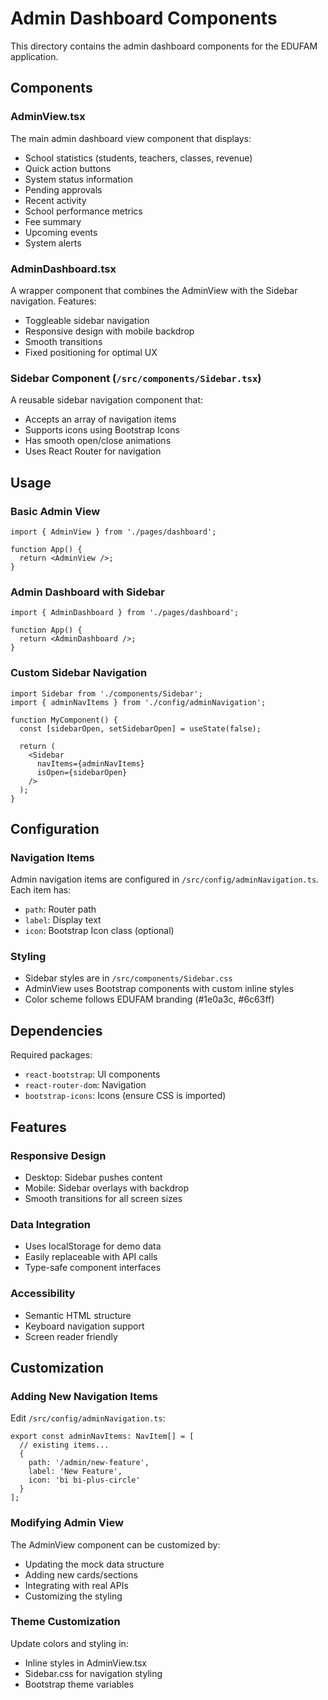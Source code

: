 # Admin Dashboard Components

This directory contains the admin dashboard components for the EDUFAM application.

## Components

### AdminView.tsx
The main admin dashboard view component that displays:
- School statistics (students, teachers, classes, revenue)
- Quick action buttons
- System status information
- Pending approvals
- Recent activity
- School performance metrics
- Fee summary
- Upcoming events
- System alerts

### AdminDashboard.tsx
A wrapper component that combines the AdminView with the Sidebar navigation. Features:
- Toggleable sidebar navigation
- Responsive design with mobile backdrop
- Smooth transitions
- Fixed positioning for optimal UX

### Sidebar Component (`/src/components/Sidebar.tsx`)
A reusable sidebar navigation component that:
- Accepts an array of navigation items
- Supports icons using Bootstrap Icons
- Has smooth open/close animations
- Uses React Router for navigation

## Usage

### Basic Admin View
```tsx
import { AdminView } from './pages/dashboard';

function App() {
  return <AdminView />;
}
```

### Admin Dashboard with Sidebar
```tsx
import { AdminDashboard } from './pages/dashboard';

function App() {
  return <AdminDashboard />;
}
```

### Custom Sidebar Navigation
```tsx
import Sidebar from './components/Sidebar';
import { adminNavItems } from './config/adminNavigation';

function MyComponent() {
  const [sidebarOpen, setSidebarOpen] = useState(false);
  
  return (
    <Sidebar 
      navItems={adminNavItems} 
      isOpen={sidebarOpen} 
    />
  );
}
```

## Configuration

### Navigation Items
Admin navigation items are configured in `/src/config/adminNavigation.ts`. Each item has:
- `path`: Router path
- `label`: Display text
- `icon`: Bootstrap Icon class (optional)

### Styling
- Sidebar styles are in `/src/components/Sidebar.css`
- AdminView uses Bootstrap components with custom inline styles
- Color scheme follows EDUFAM branding (#1e0a3c, #6c63ff)

## Dependencies

Required packages:
- `react-bootstrap`: UI components
- `react-router-dom`: Navigation
- `bootstrap-icons`: Icons (ensure CSS is imported)

## Features

### Responsive Design
- Desktop: Sidebar pushes content
- Mobile: Sidebar overlays with backdrop
- Smooth transitions for all screen sizes

### Data Integration
- Uses localStorage for demo data
- Easily replaceable with API calls
- Type-safe component interfaces

### Accessibility
- Semantic HTML structure
- Keyboard navigation support
- Screen reader friendly

## Customization

### Adding New Navigation Items
Edit `/src/config/adminNavigation.ts`:
```tsx
export const adminNavItems: NavItem[] = [
  // existing items...
  {
    path: '/admin/new-feature',
    label: 'New Feature',
    icon: 'bi bi-plus-circle'
  }
];
```

### Modifying Admin View
The AdminView component can be customized by:
- Updating the mock data structure
- Adding new cards/sections
- Integrating with real APIs
- Customizing the styling

### Theme Customization
Update colors and styling in:
- Inline styles in AdminView.tsx
- Sidebar.css for navigation styling
- Bootstrap theme variables
